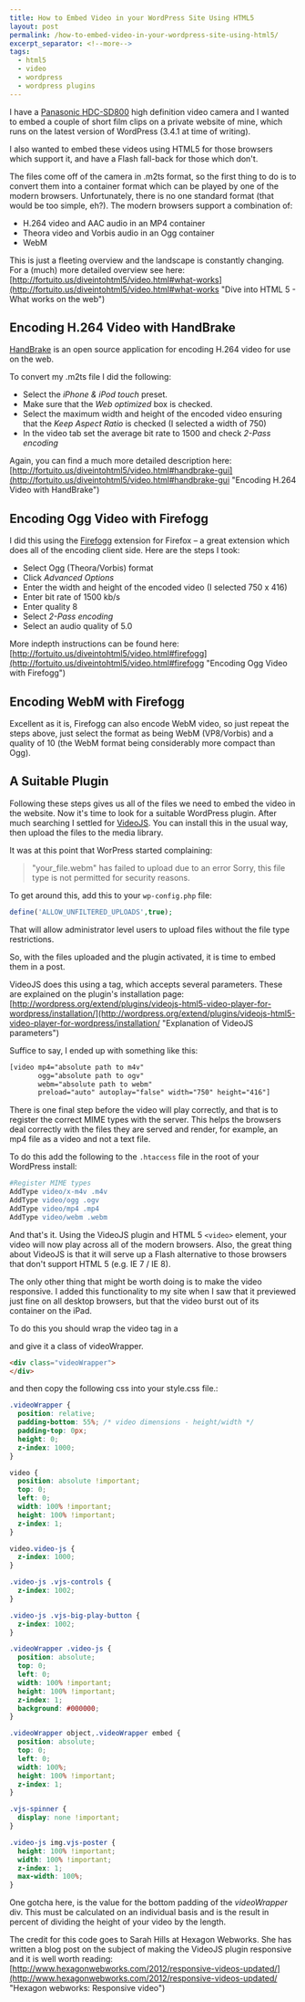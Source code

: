 ```yaml
---
title: How to Embed Video in your WordPress Site Using HTML5
layout: post
permalink: /how-to-embed-video-in-your-wordpress-site-using-html5/
excerpt_separator: <!--more-->
tags:
  - html5
  - video
  - wordpress
  - wordpress plugins
---
```


I have a [Panasonic HDC-SD800](http://www.panasonic.co.uk/html/en_GB/Products/HDC-SD800/Overview/6828016/index.html "Product page for /HDC-SD800") high definition video camera and I wanted to embed a couple of short film clips on a private website of mine, which runs on the latest version of WordPress (3.4.1 at time of writing).

I also wanted to embed these videos using HTML5 for those browsers which support it, and have a Flash fall-back for those which don't.

<!--more-->

The files come off of the camera in .m2ts format, so the first thing to do is to convert them into a container format which can be played by one of the modern browsers. Unfortunately, there is no one standard format (that would be too simple, eh?). The modern browsers support a combination of:

- H.264 video and AAC audio in an MP4 container
- Theora video and Vorbis audio in an Ogg container
- WebM

This is just a fleeting overview and the landscape is constantly changing. For a (much) more detailed overview see here: [http://fortuito.us/diveintohtml5/video.html#what-works](http://fortuito.us/diveintohtml5/video.html#what-works "Dive into HTML 5 - What works on the web")

## Encoding H.264 Video with HandBrake

[HandBrake](http://handbrake.fr/ "Handbrake homepage") is an open source application for encoding H.264 video for use on the web.

To convert my .m2ts file I did the following:

  * Select the _iPhone & iPod touch_ preset.
  * Make sure that the _Web optimized_ box is checked.
  * Select the maximum width and height of the encoded video ensuring that the _Keep Aspect Ratio_ is checked (I selected a width of 750)
  * In the video tab set the average bit rate to 1500 and check _2-Pass encoding_

Again, you can find a much more detailed description here: [http://fortuito.us/diveintohtml5/video.html#handbrake-gui](http://fortuito.us/diveintohtml5/video.html#handbrake-gui "Encoding H.264 Video with HandBrake")

## Encoding Ogg Video with Firefogg

I did this using the [Firefogg](http://firefogg.org/ "Firefogg homepage") extension for Firefox &#8211; a great extension which does all of the encoding client side. Here are the steps I took:

  * Select Ogg (Theora/Vorbis) format
  * Click _Advanced Options_
  * Enter the width and height of the encoded video (I selected 750 x 416)
  * Enter bit rate of 1500 kb/s
  * Enter quality 8
  * Select _2-Pass encoding_
  * Select an audio quality of 5.0

More indepth instructions can be found here: [http://fortuito.us/diveintohtml5/video.html#firefogg](http://fortuito.us/diveintohtml5/video.html#firefogg "Encoding Ogg Video with Firefogg")

## Encoding WebM with Firefogg

Excellent as it is, Firefogg can also encode WebM video, so just repeat the steps above, just select the format as being WebM (VP8/Vorbis) and a quality of 10 (the WebM format being considerably more compact than Ogg).

## A Suitable Plugin

Following these steps gives us all of the files we need to embed the video in the website. Now it's time to look for a suitable WordPress plugin. After much searching I settled for [VideoJS](http://wordpress.org/extend/plugins/videojs-html5-video-player-for-wordpress/ "VideoJS - HTML5 Video Player for WordPress"). You can install this in the usual way, then upload the files to the media library.

It was at this point that WorPress started complaining:

> "your_file.webm" has failed to upload due to an error
> Sorry, this file type is not permitted for security reasons.


To get around this, add this to your `wp-config.php` file:

```php
define('ALLOW_UNFILTERED_UPLOADS',true);
```

That will allow administrator level users to upload files without the file type restrictions.

So, with the files uploaded and the plugin activated, it is time to embed them in a post.

VideoJS does this using a tag, which accepts several parameters. These are explained on the plugin's installation page: [http://wordpress.org/extend/plugins/videojs-html5-video-player-for-wordpress/installation/](http://wordpress.org/extend/plugins/videojs-html5-video-player-for-wordpress/installation/ "Explanation of VideoJS parameters")

Suffice to say, I ended up with something like this:

```html
[video mp4="absolute path to m4v"
       ogg="absolute path to ogv"
       webm="absolute path to webm"
       preload="auto" autoplay="false" width="750" height="416"]
```

There is one final step before the video will play correctly, and that is to register the correct MIME types with the server. This helps the browsers deal correctly with the files they are served and render, for example, an mp4 file as a video and not a text file.

To do this add the following to the `.htaccess` file in the root of your WordPress install:

```apache
#Register MIME types
AddType video/x-m4v .m4v
AddType video/ogg .ogv
AddType video/mp4 .mp4
AddType video/webm .webm
```

And that's it. Using the VideoJS plugin and HTML 5 `<video>` element, your video will now play across all of the modern browsers. Also, the great thing about VideoJS is that it will serve up a Flash alternative to those browsers that don't support HTML 5 (e.g. IE 7 / IE 8).

The only other thing that might be worth doing is to make the video responsive. I added this functionality to my site when I saw that it previewed just fine on all desktop browsers, but that the video burst out of its container on the iPad.

To do this you should wrap the video tag in a <div> and give it a class of videoWrapper.

```html
<div class="videoWrapper">
</div>
```

and then copy the following css into your style.css file.:

```css
.videoWrapper {
  position: relative;
  padding-bottom: 55%; /* video dimensions - height/width */
  padding-top: 0px;
  height: 0;
  z-index: 1000;
}

video {
  position: absolute !important;
  top: 0;
  left: 0;
  width: 100% !important;
  height: 100% !important;
  z-index: 1;
}

video.video-js {
  z-index: 1000;
}

.video-js .vjs-controls {
  z-index: 1002;
}

.video-js .vjs-big-play-button {
  z-index: 1002;
}

.videoWrapper .video-js {
  position: absolute;
  top: 0;
  left: 0;
  width: 100% !important;
  height: 100% !important;
  z-index: 1;
  background: #000000;
}

.videoWrapper object,.videoWrapper embed {
  position: absolute;
  top: 0;
  left: 0;
  width: 100%;
  height: 100% !important;
  z-index: 1;
}

.vjs-spinner {
  display: none !important;
}

.video-js img.vjs-poster {
  height: 100% !important;
  width: 100% !important;
  z-index: 1;
  max-width: 100%;
}
```

One gotcha here, is the value for the bottom padding of the _videoWrapper_ div. This must be calculated on an individual basis and is the result in percent of dividing the height of your video by the length.

The credit for this code goes to Sarah Hills at Hexagon Webworks. She has written a blog post on the subject of making the VideoJS plugin responsive and it is well worth reading: [http://www.hexagonwebworks.com/2012/responsive-videos-updated/](http://www.hexagonwebworks.com/2012/responsive-videos-updated/ "Hexagon webworks: Responsive video")
